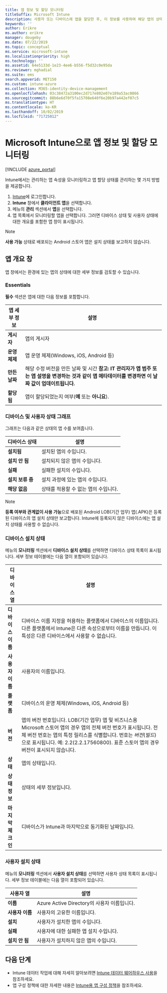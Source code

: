 ```yaml
---
title: 앱 정보 및 할당 모니터링
titleSuffix: Microsoft Intune
description: 사용자 또는 디바이스에 앱을 할당한 후, 이 정보를 사용하여 해당 앱의 상태를 모니터링할 수 있습니다.
keywords: ''
author: Erikre
ms.author: erikre
manager: dougeby
ms.date: 07/22/2019
ms.topic: conceptual
ms.service: microsoft-intune
ms.localizationpriority: high
ms.technology: ''
ms.assetid: 64e5133d-1e23-4ee6-b556-f5d32c0e95da
ms.reviewer: mghadial
ms.suite: ems
search.appverid: MET150
ms.custom: intune-azure
ms.collection: M365-identity-device-management
ms.openlocfilehash: 03c38472a3100ec2d717e802e07e189a53ac0866
ms.sourcegitcommit: 88b6e6d70f5fa15708e640f6e20b97a442ef07c5
ms.translationtype: HT
ms.contentlocale: ko-KR
ms.lasthandoff: 10/02/2019
ms.locfileid: "71725012"
---
```

# <a name="monitor-app-information-and-assignments-with-microsoft-intune"></a>Microsoft Intune으로 앱 정보 및 할당 모니터링

[!INCLUDE [azure_portal](../includes/azure_portal.md)]

Intune에서는 관리하는 앱 속성을 모니터링하고 앱 할당 상태를 관리하는 몇 가지 방법을 제공합니다.

1. [Intune](https://go.microsoft.com/fwlink/?linkid=2090973)에 로그인합니다.
3. **Intune** 창에서 **클라이언트 앱**을 선택합니다.
4. 메뉴의 **관리** 섹션에서 **앱**을 선택합니다.
5. 앱 목록에서 모니터링할 앱을 선택합니다. 그러면 디바이스 상태 및 사용자 상태에 대한 개요를 포함한 앱 창이 표시됩니다.

> [!NOTE]
> **사용 가능** 상태로 배포되는 Android 스토어 앱은 설치 상태를 보고하지 않습니다.

## <a name="app-overview-pane"></a>앱 개요 창

앱 창에서는 환경에 있는 앱의 상태에 대한 세부 정보를 검토할 수 있습니다.

### <a name="essentials"></a>Essentials
**필수** 섹션은 앱에 대한 다음 정보를 포함합니다.

 | **앱 세부 정보**            | **설명**                                                      |
|------------------------|------------------------------------------------------------------|
| **게시자**          | 앱의 게시자                                            |
| **운영 체제**   | 앱 운영 체제(Windows, iOS, Android 등) |
| **만든 날짜**             | 해당 수정 버전을 만든 날짜 및 시간 <b>**참고**: IT 관리자가 앱 범주 또는 앱 설명을 변경하는 것과 같이 앱 메타데이터를 변경하면 이 날짜 값이 업데이트됩니다.                        |
| **할당됨**           | 앱이 할당되었는지 여부(**예** 또는 **아니요**).                  |

### <a name="device-and-user-status-graphs"></a>디바이스 및 사용자 상태 그래프
그래프는 다음과 같은 상태의 앱 수를 보여줍니다.

| **디바이스 상태**       | **설명**                                       |
|-----------------------|-------------------------------------------------------|
| **설치됨**         | 설치된 앱의 수입니다.                         |
| **설치 안 됨**     | 설치되지 않은 앱의 수입니다.                     |
| **실패**            | 실패한 설치의 수입니다.                   |
| **설치 보류 중**   | 설치 과정에 있는 앱의 수입니다. |
| **해당 없음**           | 상태를 적용할 수 없는 앱의 수입니다.            |

> [!NOTE]
> **등록 여부와 관계없이 사용 가능**으로 배포된 Android LOB(기간 업무) 앱(.APK)은 등록된 디바이스의 앱 설치 상태만 보고합니다. Intune에 등록되지 않은 디바이스에는 앱 설치 상태를 사용할 수 없습니다.

### <a name="device-install-status"></a>디바이스 설치 상태

메뉴의 **모니터링** 섹션에서 **디바이스 설치 상태**를 선택하면 디바이스 상태 목록이 표시됩니다. 세부 정보 테이블에는 다음 열이 포함되어 있습니다.

| **디바이스 열**      | **설명**                                                                                                                                                                                                                                            |
|----------------------|------------------------------------------------------------------------------------------------------------------------------------------------------------------------------------------------------------------------------------------------------------|
| **디바이스 이름**      | 디바이스 이름 지정을 허용하는 플랫폼에서 디바이스의 이름입니다. 다른 플랫폼에서 Intune은 다른 속성으로부터 이름을 만듭니다. 이 특성은 다른 디바이스에서 사용할 수 없습니다.                                                                       |
| **사용자 이름**        | 사용자의 이름입니다.                                                                                                                                                                                                                                      |
| **플랫폼**         | 디바이스의 운영 체제(Windows, iOS, Android 등)                                                                                                                                                                                           |
| **버전**          | 앱의 버전 번호입니다. LOB(기간 업무) 앱 및 비즈니스용 Microsoft 스토어 앱의 경우 앱의 전체 버전 번호가 표시됩니다. 전체 버전 번호는 앱의 특정 릴리스를 식별합니다. 번호는 _버전_(_빌드_)으로 표시됩니다. 예: 2.2(2.2.17560800). 표준 스토어 앱의 경우 버전이 표시되지 않습니다. |
| **상태**           | 앱의 상태입니다.                                                                                                                                                                                                                                     |
| **상태 정보**   | 상태의 세부 정보입니다.                                                                                                                                                                                                                                     |
| **마지막 체크 인**    | 디바이스가 Intune과 마지막으로 동기화된 날짜입니다.                                                                                                                                                                                                                  |


### <a name="user-install-status"></a>사용자 설치 상태

메뉴의 **모니터링** 섹션에서 **사용자 설치 상태**를 선택하면 사용자 상태 목록이 표시됩니다. 세부 정보 테이블에는 다음 열이 포함되어 있습니다.

| **사용자 열**     | **설명**                           |
|---------------------|-------------------------------------------|
| **이름**            | Azure Active Directory의 사용자 이름입니다.         |
| **사용자 이름**       | 사용자의 고유한 이름입니다.              |
| **설치**   | 사용자가 설치한 앱의 수입니다. |
| **실패**        | 사용자에 대한 실패한 앱 설치 수입니다.     |
| **설치 안 됨**   | 사용자가 설치하지 않은 앱의 수입니다. |


## <a name="next-steps"></a>다음 단계

- Intune 데이터 작업에 대해 자세히 알아보려면 [Intune 데이터 웨어하우스 사용](../reports-nav-create-intune-reports.md)을 참조하세요.
- 앱 구성 정책에 대한 자세한 내용은 [Intune용 앱 구성 정책](app-configuration-policies-overview.md)을 참조하세요.
